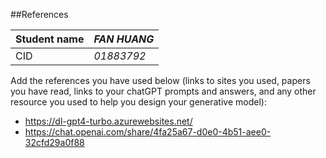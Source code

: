 ##References


| Student name      | *FAN HUANG* |
| ----------- | ----------- |
| CID      | *01883792*       |

Add the references you have used below (links to sites you used, papers you have read, links to your chatGPT prompts and answers, and any other resource you used to help you design your generative model):

- https://dl-gpt4-turbo.azurewebsites.net/
- https://chat.openai.com/share/4fa25a67-d0e0-4b51-aee0-32cfd29a0f88